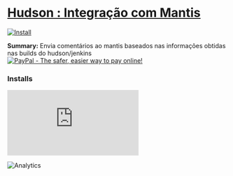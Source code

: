# [Hudson : Integração com Mantis](.)

[![Install](../../resources/image/install_button.jpg)](../../../../raw/master/scripts/Hudson_Integracao_com_Mantis/178643.user.js)

**Summary:** Envia comentários ao mantis baseados nas informações obtidas nas builds do hudson/jenkins<br />
[![PayPal - The safer, easier way to pay online!](https://www.paypalobjects.com/en_US/i/btn/btn_donate_SM.gif "PayPal - The safer, easier way to pay online!")](https://goo.gl/DNfg2w)


### Installs
![Daily installs](http://gm.wesley.eti.br/count.php?id=scripts/Hudson_Integracao_com_Mantis/178643.user.js&type=image)

![Analytics](https://ga-beacon.appspot.com/UA-462297-6/master/Hudson_Integracao_com_Mantis?pixel)
